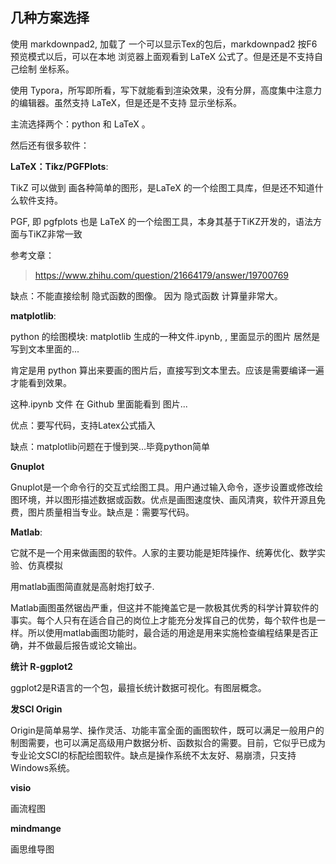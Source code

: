 



## 几种方案选择



使用 markdownpad2,   加载了 一个可以显示Tex的包后，markdownpad2 按F6预览模式以后，可以在本地 浏览器上面观看到 LaTeX 公式了。但是还是不支持自己绘制 坐标系。



使用 Typora，所写即所看，写下就能看到渲染效果，没有分屏，高度集中注意力的编辑器。虽然支持 LaTeX，但是还是不支持 显示坐标系。



主流选择两个：python 和 LaTeX 。

然后还有很多软件：



**LaTeX：Tikz/PGFPlots**:

TikZ 可以做到 画各种简单的图形，是LaTeX 的一个绘图工具库，但是还不知道什么软件支持。

PGF, 即 pgfplots 也是 LaTeX 的一个绘图工具，本身其基于TiKZ开发的，语法方面与TiKZ非常一致

参考文章：

> https://www.zhihu.com/question/21664179/answer/19700769

缺点：不能直接绘制 隐式函数的图像。 因为 隐式函数 计算量非常大。





**matplotlib**:

python 的绘图模块: matplotlib 生成的一种文件.ipynb, , 里面显示的图片 居然是 写到文本里面的...

肯定是用 python 算出来要画的图片后，直接写到文本里去。应该是需要编译一遍才能看到效果。

这种.ipynb 文件 在 Github 里面能看到 图片...

优点：要写代码，支持Latex公式插入

缺点：matplotlib问题在于慢到哭…毕竟python简单



**Gnuplot**

Gnuplot是一个命令行的交互式绘图工具。用户通过输入命令，逐步设置或修改绘图环境，并以图形描述数据或函数。优点是画图速度快、画风清爽，软件开源且免费，图片质量相当专业。缺点是：需要写代码。



**Matlab**:

它就不是一个用来做画图的软件。人家的主要功能是矩阵操作、统筹优化、数学实验、仿真模拟

用matlab画图简直就是高射炮打蚊子.

Matlab画图虽然锯齿严重，但这并不能掩盖它是一款极其优秀的科学计算软件的事实。每个人只有在适合自己的岗位上才能充分发挥自己的优势，每个软件也是一样。所以使用matlab画图功能时，最合适的用途是用来实施检查编程结果是否正确，并不做最后报告或论文输出。



**统计 R-ggplot2**

ggplot2是R语言的一个包，最擅长统计数据可视化。有图层概念。



**发SCI Origin**

Origin是简单易学、操作灵活、功能丰富全面的画图软件，既可以满足一般用户的制图需要，也可以满足高级用户数据分析、函数拟合的需要。目前，它似乎已成为专业论文SCI的标配绘图软件。缺点是操作系统不太友好、易崩溃，只支持Windows系统。



**visio**

画流程图



**mindmange**

画思维导图



